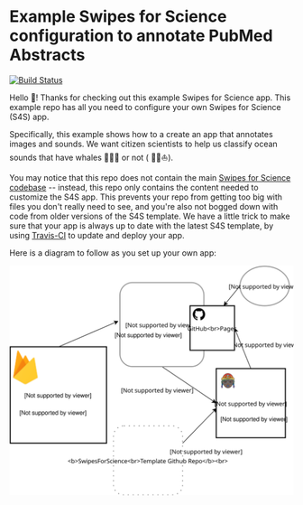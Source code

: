 # Example Swipes for Science configuration to annotate PubMed Abstracts

[![Build Status](https://travis-ci.org/SwipesForScience/testConfig.svg?branch=master)](https://travis-ci.org/SwipesForScience/testConfig)

Hello 👋! Thanks for checking out this example Swipes for Science app. This example repo has all you need to configure your own Swipes for Science (S4S) app. 

Specifically, this example shows how to a create an app that annotates images and sounds.
We want citizen scientists to help us classify ocean sounds that have whales 🐋🐳🐬 or not ( 🌊🚢⛵️).

You may notice  that this repo does not contain the main [Swipes for Science codebase](https://github.com/SwipesForScience/SwipesForScience) -- instead, this repo only contains the content needed to customize the S4S app. This prevents your repo from getting too big with files you don't really need to see, and you're also not bogged down with code from older versions of the S4S template. We have a little trick to make sure 
that your app is always up to date with the latest S4S template, by using [Travis-CI](https://travis-ci.com) to update and deploy your app. 

Here is a diagram to follow as you set up your own app:

![Configuration diagram](./images/SwipesForScienceDiagram.svg)
